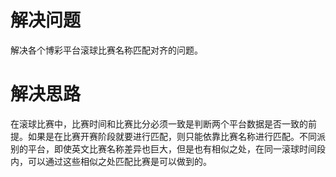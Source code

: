 # 解决问题
解决各个博彩平台滚球比赛名称匹配对齐的问题。
# 解决思路
在滚球比赛中，比赛时间和比赛比分必须一致是判断两个平台数据是否一致的前提。如果是在比赛开赛阶段就要进行匹配，则只能依靠比赛名称进行匹配。不同派别的平台，即使英文比赛名称差异也巨大，但是也有相似之处，在同一滚球时间段内，可以通过这些相似之处匹配比赛是可以做到的。

